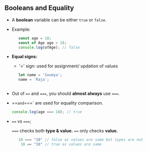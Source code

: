 ## Booleans and Equality

-  A **boolean** variable can be either `true` or `false`.


-  Example:

   ```javascript
      const age = 18;
      const of Age age > 18;
      console.log(ofAge); // false
   ```

   
 -  **Equal signs:**
 
     -  '=' sign: used for assignment/ updation of values
     
      ```javascript
         let name = 'Soumya';
         name = 'Raja';
         
      ```
      
      
  -   Out of `==` and `===`, you should **almost always** use   `===`.
  -   ==` and `===` are used for equality comparison.
  
       ``` javascript
       console.log(age === 18); // true
       ```
  -  `==` vs `===`;
  
      `===` checks both **type & value.**
       `==` only checks **value.**
       ```javascript
          10 === "10" // false as values are same but types are not
           10 == "10" // true as values are same
           
        ```